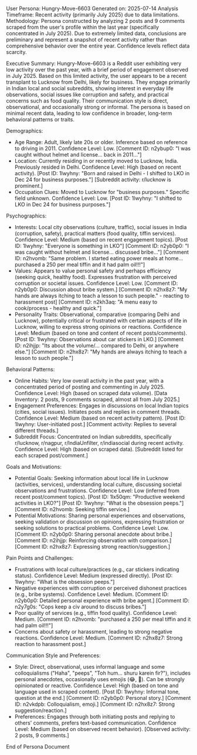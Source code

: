 User Persona: Hungry-Move-6603
Generated on: 2025-07-14
Analysis Timeframe: Recent activity (primarily July 2025) due to data limitations.
Methodology: Persona constructed by analyzing 2 posts and 9 comments scraped from the user's profile within the last year (specifically concentrated in July 2025). Due to extremely limited data, conclusions are preliminary and represent a snapshot of recent activity rather than comprehensive behavior over the entire year. Confidence levels reflect data scarcity.

Executive Summary:
Hungry-Move-6603 is a Reddit user exhibiting very low activity over the past year, with a brief period of engagement observed in July 2025. Based on this limited activity, the user appears to be a recent transplant to Lucknow from Delhi, likely for business. They engage primarily in Indian local and social subreddits, showing interest in everyday life observations, social issues like corruption and safety, and practical concerns such as food quality. Their communication style is direct, observational, and occasionally strong or informal. The persona is based on minimal recent data, leading to low confidence in broader, long-term behavioral patterns or traits.

Demographics:
- Age Range: Adult, likely late 20s or older. Inference based on reference to driving in 2011. Confidence Level: Low.
  [Comment ID: n2ybup0: "I was caught without helmet and license... back in 2011..."]
- Location: Currently residing in or recently moved to Lucknow, India. Previously resided in Delhi. Confidence Level: High (based on recent activity).
  [Post ID: 1lwyhny: "Born and raised in Delhi - I shifted to LKO in Dec 24 for business purposes."]
  [Subreddit activity: r/lucknow is prominent.]
- Occupation Clues: Moved to Lucknow for "business purposes." Specific field unknown. Confidence Level: Low.
  [Post ID: 1lwyhny: "I shifted to LKO in Dec 24 for business purposes."]

Psychographics:
- Interests: Local city observations (culture, traffic), social issues in India (corruption, safety), practical matters (food quality, tiffin services). Confidence Level: Medium (based on recent engagement topics).
  [Post ID: 1lwyhny: "Everyone is something in LKO"]
  [Comment ID: n2yb0p0: "I was caught without helmet and license... discussed bribe..."]
  [Comment ID: n2hvomb: "Same problem. I started eating power meals at home... purchased a 250 per meal tiffin and it had palm oil!!!"]
- Values: Appears to value personal safety and perhaps efficiency (seeking quick, healthy food). Expresses frustration with perceived corruption or societal issues. Confidence Level: Low.
  [Comment ID: n2yb0p0: Discussion about bribe system.]
  [Comment ID: n2hx8z7: "My hands are always itching to teach a lesson to such people." - reacting to harassment post]
  [Comment ID: n2kh3aq: "A menu easy to cook/process - healthy and quick."]
- Personality Traits: Observational, comparative (comparing Delhi and Lucknow), potentially critical or frustrated with certain aspects of life in Lucknow, willing to express strong opinions or reactions. Confidence Level: Medium (based on tone and content of recent posts/comments).
  [Post ID: 1lwyhny: Observations about car stickers in LKO.]
  [Comment ID: n2ihjjp: "Its about the volume/... compared to Delhi, or anywhere else."]
  [Comment ID: n2hx8z7: "My hands are always itching to teach a lesson to such people."]

Behavioral Patterns:
- Online Habits: Very low overall activity in the past year, with a concentrated period of posting and commenting in July 2025. Confidence Level: High (based on scraped data volume).
  [Data Inventory: 2 posts, 9 comments scraped, almost all from July 2025.]
- Engagement Preferences: Engages in discussions on local Indian topics (cities, social issues). Initiates posts and replies in comment threads. Confidence Level: Medium (based on recent activity pattern).
  [Post ID: 1lwyhny: User-initiated post.]
  [Comment activity: Replies to several different threads.]
- Subreddit Focus: Concentrated on Indian subreddits, specifically r/lucknow, r/nagpur, r/IndiaUnfilter, r/indiasocial during recent activity. Confidence Level: High (based on scraped data).
 [Subreddit listed for each scraped post/comment.]

Goals and Motivations:
- Potential Goals: Seeking information about local life in Lucknow (activities, services), understanding local culture, discussing societal observations and frustrations. Confidence Level: Low (inferred from recent post/comment topics).
  [Post ID: 1lx50qm: "Productive weekend activities in LKO?"]
  [Post ID: 1lwyhny: "What is the obsession peeps."]
  [Comment ID: n2hvomb: Seeking tiffin service.]
- Potential Motivations: Sharing personal experiences and observations, seeking validation or discussion on opinions, expressing frustration or seeking solutions to practical problems. Confidence Level: Low.
  [Comment ID: n2yb0p0: Sharing personal anecdote about bribe.]
  [Comment ID: n2ihjjp: Reinforcing observation with comparison.]
  [Comment ID: n2hx8z7: Expressing strong reaction/suggestion.]

Pain Points and Challenges:
- Frustrations with local culture/practices (e.g., car stickers indicating status). Confidence Level: Medium (expressed directly).
  [Post ID: 1lwyhny: "What is the obsession peeps."]
- Negative experiences with corruption or perceived dishonest practices (e.g., bribe systems). Confidence Level: Medium.
  [Comment ID: n2yb0p0: Detailed personal experience with bribe agent.]
  [Comment ID: n2y7g0s: "Cops keep a civ around to discuss bribes."]
- Poor quality of services (e.g., tiffin food quality). Confidence Level: Medium.
  [Comment ID: n2hvomb: "purchased a 250 per meal tiffin and it had palm oil!!!"]
- Concerns about safety or harassment, leading to strong negative reactions. Confidence Level: Medium.
  [Comment ID: n2hx8z7: Strong reaction to harassment post.]

Communication Style and Preferences:
- Style: Direct, observational, uses informal language and some colloquialisms ("Haha", "peeps", "Toh hum... shuru karein fir?"), includes personal anecdotes, occasionally uses emojis (😂, 🤪). Can be strongly opinionated or reactive. Confidence Level: High (based on tone and language used in scraped content).
  [Post ID: 1lwyhny: Informal tone, question at the end.]
  [Comment ID: n2yb0p0: Personal story.]
  [Comment ID: n2vkdpb: Colloquialism, emoji.]
  [Comment ID: n2hx8z7: Strong suggestion/reaction.]
- Preferences: Engages through both initiating posts and replying to others' comments, prefers text-based communication. Confidence Level: Medium (based on observed recent behavior).
  [Observed activity: 2 posts, 9 comments.]

End of Persona Document